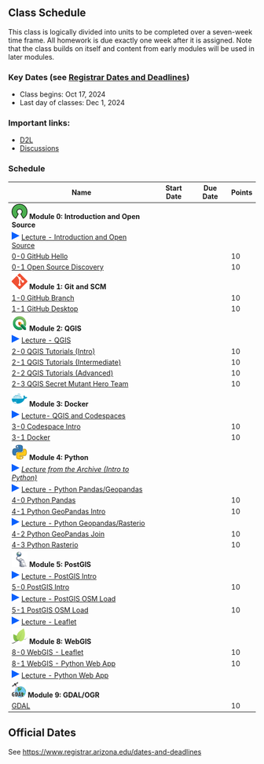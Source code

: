 
## Class Schedule

This class is logically divided into units to be completed over a seven-week time frame. All homework is due exactly one week after it is assigned. Note that the class builds on itself and content from early modules will be used in later modules.

### Key Dates (see [Registrar Dates and Deadlines](https://registrar.arizona.edu/dates-and-deadlines))
- Class begins: Oct 17, 2024
- Last day of classes:  Dec 1, 2024

### Important links:
- [D2L](https://d2l.arizona.edu/d2l/home/1526090)
- [Discussions](https://github.com/ua-gist604b-f24/syllabus/discussions)

### Schedule

|  **Name** | **Start Date** | **Due Date** | **Points** |
| --- | --- | --- | ---  |
|  **![open source](./media/open-source-32.png) Module 0: Introduction and Open Source** |  |  |  |
| ![zoom icon](media/play-icon.png) [Lecture - Introduction and Open Source]() | | | |
|  [0-0 GitHub Hello]() | |  | 10 |
|  [0-1 Open Source Discovery]() | |  | 10 |
|  **![git](./media/git-32.png) Module 1: Git and SCM** |  |  |  |
|  [1-0 GitHub Branch]() | | | 10 |
|  [1-1 GitHub Desktop]() | |  | 10 |
|  **![qgis](./media/qgis-32.png) Module 2: QGIS** |  |  |  | 
| ![zoom icon](media/play-icon.png) [Lecture - QGIS]() | | | |
|  [2-0 QGIS Tutorials (Intro)]() |  |  | 10 |
|  [2-1 QGIS Tutorials (Intermediate)]() |  | | 10 |
|  [2-2 QGIS Tutorials (Advanced)]() |  |  | 10 |
|  [2-3 QGIS Secret Mutant Hero Team]() |  | | 10 |
|  **![docker](./media/docker-32.png) Module 3: Docker** |  |  |  |
| ![zoom icon](media/play-icon.png) [Lecture- QGIS and Codespaces]() | | | |
|  [3-0 Codespace Intro]() | | | 10 |
|  [3-1 Docker](https://classroom.github.com/a/xt-dtgnf) | | | 10 |
|  **![python](./media/python-32.png) Module 4: Python** |  |  |  |
|  ![zoom icon](media/play-icon.png) [_Lecture from the Archive (Intro to Python)_](https://arizona.hosted.panopto.com/Panopto/Pages/Viewer.aspx?id=83304fba-424f-430f-87e1-adcc00448e6e) |  |  |  |
| ![zoom icon](media/play-icon.png) [Lecture - Python Pandas/Geopandas]() |  |  |  |
|  [4-0 Python Pandas]() |  |  | 10 |
|  [4-1 Python GeoPandas Intro]() |  |  | 10 |
| ![zoom icon](media/play-icon.png) [Lecture - Python Geopandas/Rasterio]()
|  [4-2 Python GeoPandas Join]() |  |  | 10 |
|  [4-3 Python Rasterio]()|  |  | 10 |
|  **![postgis](./media/postgis-32.png) Module 5: PostGIS** |  |  |  |
| ![zoom icon](media/play-icon.png) [Lecture - PostGIS Intro]()
|  [5-0 PostGIS Intro]() |  | | 10 |
| ![zoom icon](media/play-icon.png) [Lecture  - PostGIS OSM Load]()
|  [5-1 PostGIS OSM Load](https://classroom.github.com/a/HcAg11dl) | |  | 10 |
| ![zoom icon](media/play-icon.png) [Lecture - Leaflet]()
|  **![leaflet](./media/leaflet-32.png) Module 8: WebGIS** |  |  |  |
|  [8-0 WebGIS - Leaflet]() |  |  | 10 |
|  [8-1 WebGIS - Python Web App]() || | 10 |
| ![zoom icon](media/play-icon.png) [Lecture  - Python Web App]()
|  **![leaflet](./media/gdal-32.png) Module 9: GDAL/OGR** |  |  |  |
|  [GDAL]() |  |  | 10 |

## Official Dates
See https://www.registrar.arizona.edu/dates-and-deadlines

